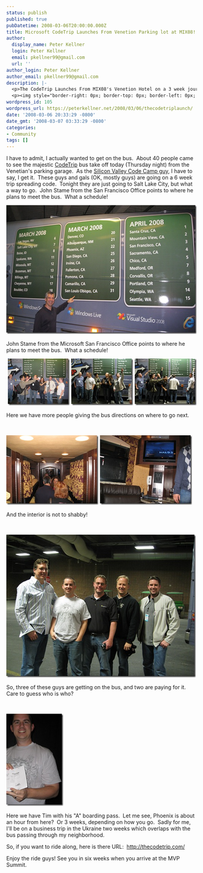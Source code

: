 ```yaml
---
status: publish
published: true
pubDatetime: 2008-03-06T20:00:00.000Z
title: Microsoft CodeTrip Launches From Venetion Parking lot at MIX08!
author:
  display_name: Peter Kellner
  login: Peter Kellner
  email: pkellner99@gmail.com
  url: ''
author_login: Peter Kellner
author_email: pkellner99@gmail.com
description: |-
  <p>The CodeTrip Launches From MIX08's Venetion Hotel on a 3 week journey.  Lots of fun pictures!</p>
  <p><img style="border-right: 0px; border-top: 0px; border-left: 0px; border-bottom: 0px" height="124" alt="IMG_0451" src="/wp/wp-content/uploads/2008/03/windowslivewritermicrosoftcodetriplaunchesfromvenetionpar-12f02img-0451-thumb.jpg" width="164" border="0" /></p>
wordpress_id: 105
wordpress_url: https://peterkellner.net/2008/03/06/thecodetriplaunch/
date: '2008-03-06 20:33:29 -0800'
date_gmt: '2008-03-07 03:33:29 -0800'
categories:
- Community
tags: []
---
```

<p> I have to admit, I actually wanted to get on the bus.&#160; About 40 people came to see the majestic <a href="http://thecodetrip.com/">CodeTrip</a> bus take off today (Thursday night) from the Venetian's parking garage.&#160; As the <a href="http://www.siliconvalley-codecamp.com">Silicon Valley Code Camp guy</a>, I have to say, I get it.&#160; These guys and gals (OK, mostly guys) are going on a 6 week trip spreading code.&#160; Tonight they are just going to Salt Lake City, but what a way to go.&#160; John Stame from the San Francisco Office points to where he plans to meet the bus.&#160; What a schedule!</p>
<p><a href="/wp/wp-content/uploads/2008/03/windowslivewritermicrosoftcodetriplaunchesfromvenetionpar-12f02img-0435.jpg"><img style="border-right-width: 0px; border-top-width: 0px; border-bottom-width: 0px; border-left-width: 0px" border="0" alt="IMG_0435" src="/wp/wp-content/uploads/2008/03/windowslivewritermicrosoftcodetriplaunchesfromvenetionpar-12f02img-0435-thumb.jpg" width="568" height="341" /></a></p>
<p> <!--more-->
<p>John Stame from the Microsoft San Francisco Office points to where he plans to meet the bus.&#160; What a schedule!</p>
<p>&#160;<a href="/wp/wp-content/uploads/2008/03/windowslivewritermicrosoftcodetriplaunchesfromvenetionpar-12f02img-0450.jpg"><img style="border-right-width: 0px; border-top-width: 0px; border-bottom-width: 0px; border-left-width: 0px" border="0" alt="IMG_0450" src="/wp/wp-content/uploads/2008/03/windowslivewritermicrosoftcodetriplaunchesfromvenetionpar-12f02img-0450-thumb.jpg" width="164" height="124" /></a> <a href="/wp/wp-content/uploads/2008/03/windowslivewritermicrosoftcodetriplaunchesfromvenetionpar-12f02img-0449.jpg"><img style="border-right-width: 0px; border-top-width: 0px; border-bottom-width: 0px; border-left-width: 0px" border="0" alt="IMG_0449" src="/wp/wp-content/uploads/2008/03/windowslivewritermicrosoftcodetriplaunchesfromvenetionpar-12f02img-0449-thumb.jpg" width="164" height="124" /></a> <a href="/wp/wp-content/uploads/2008/03/windowslivewritermicrosoftcodetriplaunchesfromvenetionpar-12f02img-0451.jpg"><img style="border-right-width: 0px; border-top-width: 0px; border-bottom-width: 0px; border-left-width: 0px" border="0" alt="IMG_0451" src="/wp/wp-content/uploads/2008/03/windowslivewritermicrosoftcodetriplaunchesfromvenetionpar-12f02img-0451-thumb.jpg" width="164" height="124" /></a></p>
<p>Here we have more people giving the bus directions on where to go next.</p>
<p>&#160;</p>
<p><a href="/wp/wp-content/uploads/2008/03/windowslivewritermicrosoftcodetriplaunchesfromvenetionpar-12f02img-0431.jpg"><img style="border-right-width: 0px; border-top-width: 0px; border-bottom-width: 0px; border-left-width: 0px" border="0" alt="IMG_0431" src="/wp/wp-content/uploads/2008/03/windowslivewritermicrosoftcodetriplaunchesfromvenetionpar-12f02img-0431-thumb.jpg" width="244" height="184" /></a> <a href="/wp/wp-content/uploads/2008/03/windowslivewritermicrosoftcodetriplaunchesfromvenetionpar-12f02img-0432.jpg"><img style="border-right-width: 0px; border-top-width: 0px; border-bottom-width: 0px; border-left-width: 0px" border="0" alt="IMG_0432" src="/wp/wp-content/uploads/2008/03/windowslivewritermicrosoftcodetriplaunchesfromvenetionpar-12f02img-0432-thumb.jpg" width="244" height="184" /></a></p>
<p>And the interior is not to shabby!</p>
<p>&#160;</p>
<p><a href="/wp/wp-content/uploads/2008/03/windowslivewritermicrosoftcodetriplaunchesfromvenetionpar-12f02img-0443.jpg"><img style="border-right-width: 0px; border-top-width: 0px; border-bottom-width: 0px; border-left-width: 0px" border="0" alt="IMG_0443" src="/wp/wp-content/uploads/2008/03/windowslivewritermicrosoftcodetriplaunchesfromvenetionpar-12f02img-0443-thumb.jpg" width="502" height="378" /></a></p>
<p>So, three of these guys are getting on the bus, and two are paying for it.&#160; Care to guess who is who?</p>
<p>&#160;</p>
<p><a href="/wp/wp-content/uploads/2008/03/windowslivewritermicrosoftcodetriplaunchesfromvenetionpar-12f02img-0457a-2.jpg"><img style="border-right-width: 0px; border-top-width: 0px; border-bottom-width: 0px; border-left-width: 0px" border="0" alt="IMG_0457a" src="/wp/wp-content/uploads/2008/03/windowslivewritermicrosoftcodetriplaunchesfromvenetionpar-12f02img-0457a-thumb.jpg" width="151" height="244" /></a></p>
<p>Here we have Tim with his &quot;A&quot; boarding pass.&#160; Let me see, Phoenix is about an hour from here?&#160; Or 3 weeks, depending on how you go.&#160; Sadly for me, I'll be on a business trip in the Ukraine two weeks which overlaps with the bus passing through my neighborhood.</p>
<p>So, if you want to ride along, here is there URL:&#160; <a title="http://thecodetrip.com/" href="http://thecodetrip.com/">http://thecodetrip.com/</a></p>
<p>Enjoy the ride guys! See you in six weeks when you arrive at the MVP Summit.</p>
